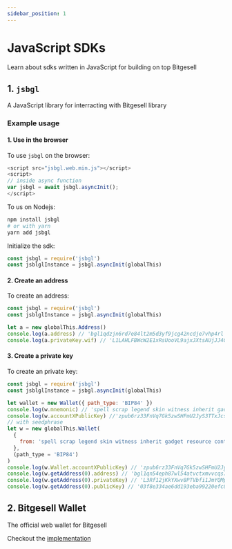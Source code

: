 ```yaml
---
sidebar_position: 1
---
```


# JavaScript SDKs

Learn about sdks written in JavaScript for building on top Bitgesell

## 1. `jsbgl`

A JavaScript library for interracting with Bitgesell library

### Example usage

#### 1. Use in the browser

To use `jsbgl` on the browser:

```javascript
<script src="jsbgl.web.min.js"></script>
<script>
// inside async function
var jsbgl = await jsbgl.asyncInit();
</script>
```

To us on Nodejs:

```sh
npm install jsbgl
# or with yarn
yarn add jsbgl
```

Initialize the sdk:

```javascript
const jsbgl = require('jsbgl')
const jsblglInstance = jsbgl.asyncInit(globalThis)
```

#### 2. Create an address

To create an address:

```javascript
const jsbgl = require('jsbgl')
const jsblglInstance = jsbgl.asyncInit(globalThis)

let a = new globalThis.Address()
console.log(a.address) // 'bgl1qdzjn6rd7e84lt2m5d3yf9jcg42ncdje7vhp4rl'
console.log(a.privateKey.wif) // 'L1LAHLFBWcW2E1xRsUooVL9ajxJXtsAUjJJ4GuPTgHKAKNhy6fsD'
```

#### 3. Create a private key

To create an private key:

```javascript
const jsbgl = require('jsbgl')
const jsblglInstance = jsbgl.asyncInit(globalThis)

let wallet = new Wallet({ path_type: 'BIP84' })
console.log(w.mnemonic) // 'spell scrap legend skin witness inherit gadget resource control replace nothing suspect picnic open letter regret great video voice media bridge walnut parade write'
console.log(w.accountXPublicKey) //'zpub6rz33FnVq7Gk5zwSHFmU2JyS3TTxJcsidBkSYYEirtrrEYiWNoEVWTicx9AQFxBLgYqNjJRSWGmzGcAqYnXSGwBBj66SUDDoZwjMFdR1dCX'
// with seedphrase
let w = new globalThis.Wallet(
  {
    from: 'spell scrap legend skin witness inherit gadget resource control replace nothing suspect picnic open letter regret great video voice media bridge walnut parade write',
  },
  (path_type = 'BIP84')
)
console.log(w.Wallet.accountXPublicKey) // 'zpub6rz33FnVq7Gk5zwSHFmU2JyS3TTxJcsidBkSYYEirtrrEYiWNoEVWTicx9AQFxBLgYqNjJRSWGmzGcAqYnXSGwBBj66SUDDoZwjMFdR1dCX'
console.log(w.getAddress(0).address) // 'bgl1qn54eph87wl54atvctxmvvcqs707lwmw4x8pumc'
console.log(w.getAddress(0).privateKey) // 'L3Rf12jKkYXwv8PTVbfi1JmYQMpe2VKKf94KB4ysrDnN2yFQAn9q'
console.log(w.getAddress(0).publicKey) // '03f8e334ae6dd193eba99220efc8b56e0b9d1a82a4f626c43da4f5a37e630f8e8b'
```

## 2. Bitgesell Wallet
The official web wallet for Bitgesell

Checkout the [implementation](https://github.com/BitgesellOfficial/bitgesell-wallet)

